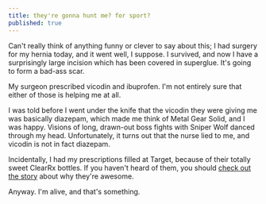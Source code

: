 ```yaml
---
title: they're gonna hunt me? for sport?
published: true
---
```


Can't really think of anything funny or clever to say about this; I had
surgery for my hernia today, and it went well, I suppose. I survived,
and now I have a surprisingly large incision which has been covered in
superglue. It's going to form a bad-ass scar.

My surgeon prescribed vicodin and ibuprofen. I'm not entirely sure that
either of those is helping me at all.

I was told before I went under the knife that the vicodin they were
giving me was basically diazepam, which made me think of Metal Gear
Solid, and I was happy. Visions of long, drawn-out boss fights with
Sniper Wolf danced through my head. Unfortunately, it turns out that the
nurse lied to me, and vicodin is not in fact diazepam.

Incidentally, I had my prescriptions filled at Target, because of their
totally sweet ClearRx bottles. If you haven't heard of them, you should
[check out the story][] about why they're awesome.

Anyway. I'm alive, and that's something.

  [check out the story]: http://nymag.com/nymetro/health/features/11700/
